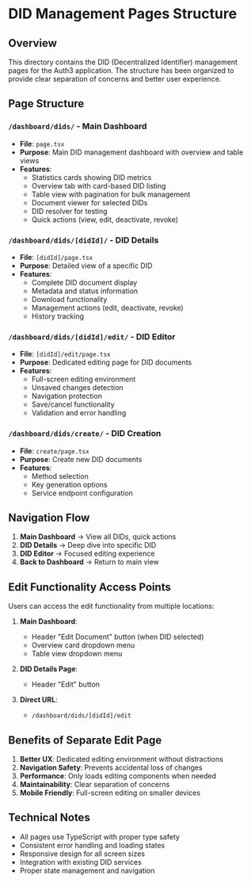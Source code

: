 # DID Management Pages Structure

## Overview
This directory contains the DID (Decentralized Identifier) management pages for the Auth3 application. The structure has been organized to provide clear separation of concerns and better user experience.

## Page Structure

### `/dashboard/dids/` - Main Dashboard
- **File**: `page.tsx`
- **Purpose**: Main DID management dashboard with overview and table views
- **Features**:
  - Statistics cards showing DID metrics
  - Overview tab with card-based DID listing
  - Table view with pagination for bulk management
  - Document viewer for selected DIDs
  - DID resolver for testing
  - Quick actions (view, edit, deactivate, revoke)

### `/dashboard/dids/[didId]/` - DID Details
- **File**: `[didId]/page.tsx`
- **Purpose**: Detailed view of a specific DID
- **Features**:
  - Complete DID document display
  - Metadata and status information
  - Download functionality
  - Management actions (edit, deactivate, revoke)
  - History tracking

### `/dashboard/dids/[didId]/edit/` - DID Editor
- **File**: `[didId]/edit/page.tsx`
- **Purpose**: Dedicated editing page for DID documents
- **Features**:
  - Full-screen editing environment
  - Unsaved changes detection
  - Navigation protection
  - Save/cancel functionality
  - Validation and error handling

### `/dashboard/dids/create/` - DID Creation
- **File**: `create/page.tsx`
- **Purpose**: Create new DID documents
- **Features**:
  - Method selection
  - Key generation options
  - Service endpoint configuration

## Navigation Flow

1. **Main Dashboard** → View all DIDs, quick actions
2. **DID Details** → Deep dive into specific DID
3. **DID Editor** → Focused editing experience
4. **Back to Dashboard** → Return to main view

## Edit Functionality Access Points

Users can access the edit functionality from multiple locations:

1. **Main Dashboard**:
   - Header "Edit Document" button (when DID selected)
   - Overview card dropdown menu
   - Table view dropdown menu

2. **DID Details Page**:
   - Header "Edit" button

3. **Direct URL**:
   - `/dashboard/dids/[didId]/edit`

## Benefits of Separate Edit Page

1. **Better UX**: Dedicated editing environment without distractions
2. **Navigation Safety**: Prevents accidental loss of changes
3. **Performance**: Only loads editing components when needed
4. **Maintainability**: Clear separation of concerns
5. **Mobile Friendly**: Full-screen editing on smaller devices

## Technical Notes

- All pages use TypeScript with proper type safety
- Consistent error handling and loading states
- Responsive design for all screen sizes
- Integration with existing DID services
- Proper state management and navigation
